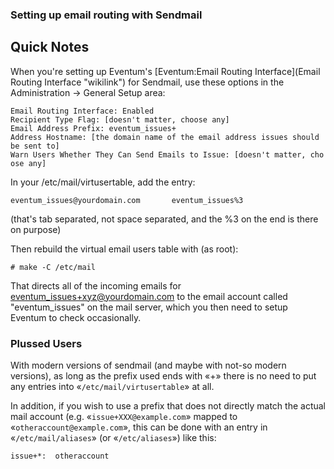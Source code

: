 ### Setting up email routing with Sendmail

## Quick Notes ##

When you're setting up Eventum's [Eventum:Email Routing Interface](Email Routing Interface "wikilink") for Sendmail, use these options in the Administration -\> General Setup area:

`Email Routing Interface: Enabled`
`Recipient Type Flag: [doesn't matter, choose any]`
`Email Address Prefix: eventum_issues+`
`Address Hostname: [the domain name of the email address issues should be sent to]`
`Warn Users Whether They Can Send Emails to Issue: [doesn't matter, choose any]`

In your /etc/mail/virtusertable, add the entry:

`eventum_issues@yourdomain.com       eventum_issues%3`

(that's tab separated, not space separated, and the %3 on the end is there on purpose)

Then rebuild the virtual email users table with (as root):

`# make -C /etc/mail`

That directs all of the incoming emails for eventum_issues+xyz@yourdomain.com to the email account called "eventum_issues" on the mail server, which you then need to setup Eventum to check occasionally.

### Plussed Users

With modern versions of sendmail (and maybe with not-so modern versions), as long as the prefix used ends with «+» there is no need to put any entries into «`/etc/mail/virtusertable`» at all.

In addition, if you wish to use a prefix that does not directly match the actual mail account (e.g. «`issue+XXX@example.com`» mapped to «`otheraccount@example.com`», this can be done with an entry in «`/etc/mail/aliases`» (or «`/etc/aliases`») like this:

`issue+*:  otheraccount`